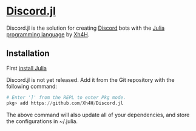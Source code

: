 # [Discord.jl](https://github.com/Xh4H/Discord.jl)
Discord.jl is the solution for creating [Discord](https://discordapp.com) bots with the [Julia programming language](https://julialang.org) by [Xh4H](https://github.com/Xh4H).


## Installation
First [install Julia](https://julialang.org/downloads/platform/)

Discord.jl is not yet released.
Add it from the Git repository with the following command:

```julia
# Enter ']' from the REPL to enter Pkg mode.
pkg> add https://github.com/Xh4H/Discord.jl
```
The above command will also update all of your dependencies, and store the
configurations in ~/.julia. 
